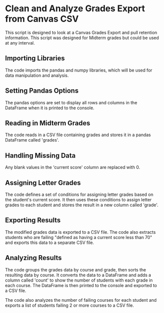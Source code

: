 <html>
   <body>
    <h1>Clean and Analyze Grades Export from Canvas CSV</h1>
    <p> This script is designed to look at a Canvas Grades Export and pull retention information. This script was designed for Midterm grades but could be used at any interval.</p>
    <h2>Importing Libraries</h2>
    <p>The code imports the pandas and numpy libraries, which will be used for data manipulation and analysis.</p>
    <h2>Setting Pandas Options</h2>
    <p>The pandas options are set to display all rows and columns in the DataFrame when it is printed to the console.</p>
    <h2>Reading in Midterm Grades</h2>
    <p>The code reads in a CSV file containing grades and stores it in a pandas DataFrame called 'grades'.</p>
    <h2>Handling Missing Data</h2>
    <p>Any blank values in the 'current score' column are replaced with 0.</p>
    <h2>Assigning Letter Grades</h2>
    <p>The code defines a set of conditions for assigning letter grades based on the student's current score. It then uses these conditions to assign letter grades to each student and stores the result in a new column called 'grade'.</p>
    <h2>Exporting Results</h2>
    <p>The modified grades data is exported to a CSV file. The code also extracts students who are failing "defined as having a current score less than 70" and exports this data to a separate CSV file.</p>
    <h2>Analyzing Results</h2>
    <p>The code groups the grades data by course and grade, then sorts the resulting data by course. It converts the data to a DataFrame and adds a column called 'count' to show the number of students with each grade in each course. The DataFrame is then printed to the console and exported to a CSV file.</p>
    <p>The code also analyzes the number of failing courses for each student and exports a list of students failing 2 or more courses to a CSV file.</p>
  </body>
</html>
